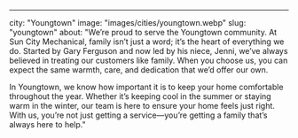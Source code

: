 ---
city: "Youngtown"
image: "images/cities/youngtown.webp"
slug: "youngtown"
about: "We’re proud to serve the Youngtown community. At Sun City Mechanical, family isn’t just a word; it’s the heart of everything we do. Started by Gary Ferguson and now led by his niece, Jenni, we’ve always believed in treating our customers like family. When you choose us, you can expect the same warmth, care, and dedication that we’d offer our own.

In Youngtown, we know how important it is to keep your home comfortable throughout the year. Whether it’s keeping cool in the summer or staying warm in the winter, our team is here to ensure your home feels just right. With us, you’re not just getting a service—you’re getting a family that’s always here to help."
